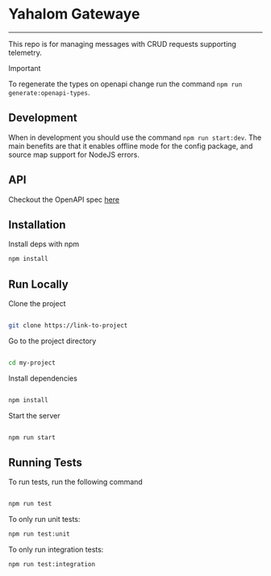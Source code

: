 # Yahalom Gatewaye

----------------------------------

This repo is for managing messages with CRUD requests supporting telemetry.

> [!IMPORTANT]
> To regenerate the types on openapi change run the command `npm run generate:openapi-types`.


## Development
When in development you should use the command `npm run start:dev`. The main benefits are that it enables offline mode for the config package, and source map support for NodeJS errors.

## API
Checkout the OpenAPI spec [here](/openapi3.yaml)

## Installation

Install deps with npm

```bash
npm install
```

## Run Locally

Clone the project

```bash

git clone https://link-to-project

```

Go to the project directory

```bash

cd my-project

```

Install dependencies

```bash

npm install

```

Start the server

```bash

npm run start

```

## Running Tests

To run tests, run the following command

```bash

npm run test

```

To only run unit tests:
```bash
npm run test:unit
```

To only run integration tests:
```bash
npm run test:integration
```
